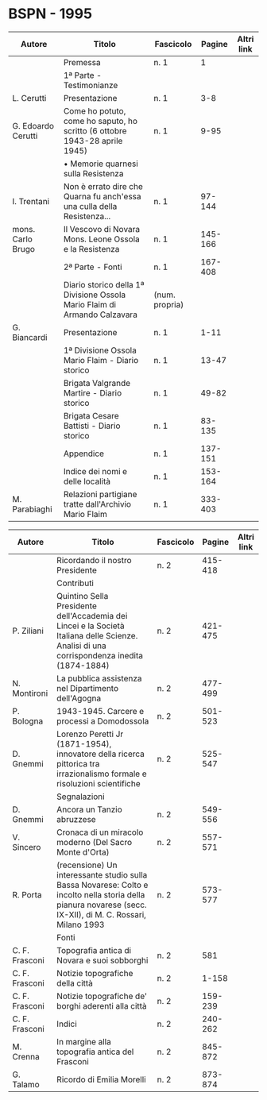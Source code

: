 # BSPN - 1995

| Autore             | Titolo                                                                     | Fascicolo      | Pagine  | Altri link |
|--------------------|----------------------------------------------------------------------------|----------------|---------|------------|
|                    | Premessa                                                                   | n. 1           | 1       |            |
|                    | 1ª Parte - Testimonianze                                                   |                |         |            |
| L. Cerutti         | Presentazione                                                              | n. 1           | 3-8     |            |
| G. Edoardo Cerutti | Come ho potuto, come ho saputo, ho scritto (6 ottobre 1943-28 aprile 1945) | n. 1           | 9-95    |            |
|                    | • Memorie quarnesi sulla Resistenza                                        |                |         |            |
| I. Trentani        | Non è errato dire che Quarna fu anch'essa una culla della Resistenza...    | n. 1           | 97-144  |            |
| mons. Carlo Brugo  | Il Vescovo di Novara Mons. Leone Ossola e la Resistenza                    | n. 1           | 145-166 |            |
|                    | 2ª Parte - Fonti                                                           | n. 1           | 167-408 |            |
|                    | Diario storico della 1ª Divisione Ossola Mario Flaim di Armando Calzavara  | (num. propria) |         |            |
| G. Biancardi       | Presentazione                                                              | n. 1           | 1-11    |            |
|                    | 1ª Divisione Ossola Mario Flaim - Diario storico                           | n. 1           | 13-47   |            |
|                    | Brigata Valgrande Martire - Diario storico                                 | n. 1           | 49-82   |            |
|                    | Brigata Cesare Battisti - Diario storico                                   | n. 1           | 83-135  |            |
|                    | Appendice                                                                  | n. 1           | 137-151 |            |
|                    | Indice dei nomi e delle località                                           | n. 1           | 153-164 |            |
| M. Parabiaghi      | Relazioni partigiane tratte dall'Archivio Mario Flaim                      | n. 1           | 333-403 |            |

| Autore         | Titolo                                                                                                                                                      | Fascicolo | Pagine  | Altri link |
|----------------|-------------------------------------------------------------------------------------------------------------------------------------------------------------|-----------|---------|------------|
|                | Ricordando il nostro Presidente                                                                                                                             | n. 2      | 415-418 |            |
|                | Contributi                                                                                                                                                  |           |         |            |
| P. Ziliani     | Quintino Sella Presidente dell'Accademia dei Lincei e la Società Italiana delle Scienze. Analisi di una corrispondenza inedita (1874-1884)                  | n. 2      | 421-475 |            |
| N. Montironi   | La pubblica assistenza nel Dipartimento dell'Agogna                                                                                                         | n. 2      | 477-499 |            |
| P. Bologna     | 1943-1945. Carcere e processi a Domodossola                                                                                                                 | n. 2      | 501-523 |            |
| D. Gnemmi      | Lorenzo Peretti Jr (1871-1954), innovatore della ricerca pittorica tra irrazionalismo formale e risoluzioni scientifiche                                    | n. 2      | 525-547 |            |
|                | Segnalazioni                                                                                                                                                |           |         |            |
| D. Gnemmi      | Ancora un Tanzio abruzzese                                                                                                                                  | n. 2      | 549-556 |            |
| V. Sincero     | Cronaca di un miracolo moderno (Del Sacro Monte d'Orta)                                                                                                     | n. 2      | 557-571 |            |
| R. Porta       | (recensione) Un interessante studio sulla Bassa Novarese: Colto e incolto nella storia della pianura novarese (secc. IX-XII), di M. C. Rossari, Milano 1993 | n. 2      | 573-577 |            |
|                | Fonti                                                                                                                                                       |           |         |            |
| C. F. Frasconi | Topografia antica di Novara e suoi sobborghi                                                                                                                | n. 2      | 581     |            |
| C. F. Frasconi | Notizie topografiche della città                                                                                                                            | n. 2      | 1-158   |            |
| C. F. Frasconi | Notizie topografiche de' borghi aderenti alla città                                                                                                         | n. 2      | 159-239 |            |
| C. F. Frasconi | Indici                                                                                                                                                      | n. 2      | 240-262 |            |
| M. Crenna      | In margine alla topografia antica del Frasconi                                                                                                              | n. 2      | 845-872 |            |
| G. Talamo      | Ricordo di Emilia Morelli                                                                                                                                   | n. 2      | 873-874 |            |
